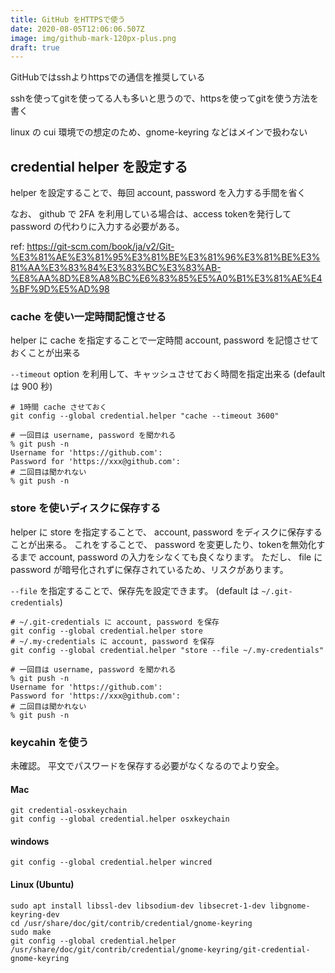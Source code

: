 ```yaml
---
title: GitHub をHTTPSで使う
date: 2020-08-05T12:06:06.507Z
image: img/github-mark-120px-plus.png
draft: true
---
```

GitHubではsshよりhttpsでの通信を推奨している

sshを使ってgitを使ってる人も多いと思うので、httpsを使ってgitを使う方法を書く

linux の cui 環境での想定のため、gnome-keyring などはメインで扱わない

## credential helper を設定する

helper を設定することで、毎回 account, password を入力する手間を省く

なお、 github で 2FA を利用している場合は、access tokenを発行して password の代わりに入力する必要がある。

ref: https://git-scm.com/book/ja/v2/Git-%E3%81%AE%E3%81%95%E3%81%BE%E3%81%96%E3%81%BE%E3%81%AA%E3%83%84%E3%83%BC%E3%83%AB-%E8%AA%8D%E8%A8%BC%E6%83%85%E5%A0%B1%E3%81%AE%E4%BF%9D%E5%AD%98

### cache を使い一定時間記憶させる

helper に cache を指定することで一定時間 account, password を記憶させておくことが出来る

`--timeout` option を利用して、キャッシュさせておく時間を指定出来る (default は 900 秒)

```
# 1時間 cache させておく
git config --global credential.helper "cache --timeout 3600"
```

```
# 一回目は username, password を聞かれる
% git push -n
Username for 'https://github.com': 
Password for 'https://xxx@github.com':
# 二回目は聞かれない
% git push -n
```

### store を使いディスクに保存する

helper に store を指定することで、 account, password をディスクに保存することが出来る。
これをすることで、 password を変更したり、tokenを無効化するまで account, password の入力をシなくても良くなります。
ただし、 file に password が暗号化されずに保存されているため、リスクがあります。

`--file` を指定することで、保存先を設定できます。 (default は `~/.git-credentials`)

```
# ~/.git-credentials に account, password を保存
git config --global credential.helper store
# ~/.my-credentials に account, password を保存
git config --global credential.helper "store --file ~/.my-credentials"
```

```
# 一回目は username, password を聞かれる
% git push -n
Username for 'https://github.com': 
Password for 'https://xxx@github.com':
# 二回目は聞かれない
% git push -n
```


### keycahin を使う

未確認。 平文でパスワードを保存する必要がなくなるのでより安全。

#### Mac

```
git credential-osxkeychain
git config --global credential.helper osxkeychain
```

#### windows

```
git config --global credential.helper wincred
```

#### Linux (Ubuntu)

```
sudo apt install libssl-dev libsodium-dev libsecret-1-dev libgnome-keyring-dev
cd /usr/share/doc/git/contrib/credential/gnome-keyring
sudo make
git config --global credential.helper /usr/share/doc/git/contrib/credential/gnome-keyring/git-credential-gnome-keyring
```